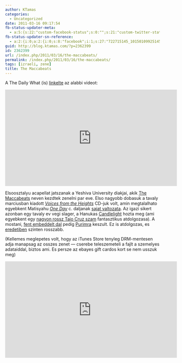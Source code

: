 ```yaml
---
author: KTamas
categories:
  - Uncategorized
date: 2011-03-16 09:17:54
fb-status-updater-meta:
  - a:5:{s:22:"custom-facebook-status";s:0:"";s:21:"custom-twitter-status";s:0:"";s:7:"fb-push";s:1:"1";s:7:"tw-push";s:1:"1";s:4:"push";s:1:"1";}
fb-status-updater-sn-reference:
  - a:2:{i:0;a:2:{i:0;s:8:"facebook";i:1;s:27:"722715145_10150109925145146";}i:1;a:2:{i:0;s:7:"twitter";i:1;s:17:"4.79504611307E+16";}}
guid: http://blog.ktamas.com/?p=2362399
id: 2362399
url: /index.php/2011/03/16/the-maccabeats/
permalink: /index.php/2011/03/16/the-maccabeats/
tags: [izraeli, zene]
title: The Maccabeats
---
```


<p style="text-align: left;">
  A The Daily What (is) <a href="http://thedailywh.at/2011/03/08/official-purim-theme-song-of-the-day/">linkelte</a> az alabbi videot:
</p>

<iframe width="560" height="315" src="https://www.youtube.com/embed/kgJInVvJSZg" frameborder="0" allow="accelerometer; autoplay; encrypted-media; gyroscope; picture-in-picture" allowfullscreen></iframe>

<p style="text-align: left;">
  Elsoosztalyu acapellat jatszanak a Yeshiva University diakjai, akik <a href="http://www.maccabeats.com/">The Maccabeats</a> neven kezdtek zenelni par eve. Elso nagyobb dobasuk a tavaly marciusban kiadott <em><a href="http://www.maccabeats.com/ourcd">Voices from the Heights</a></em> CD-juk volt, amin megtalalhato egyebkent Matisyahu <em><a href="http://www.youtube.com/watch?v=WRmBChQjZPs">One Day</a></em> c. daljanak <a href="http://www.youtube.com/watch?v=NLDl8fbJx0I">sajat valtozata</a>. Az igazi sikert azonban egy tavaly ev vegi slager, a Hanukas <a href="http://www.youtube.com/watch?v=qSJCSR4MuhU">Candlelight</a> hozta meg (ami egyebkent egy <a href="http://www.youtube.com/watch?v=VUjdiDeJ0xg">nagyon rossz Taio Cruz szam</a> fantasztikus atdolgozasa). A mostani, <a href="http://www.youtube.com/watch?v=kgJInVvJSZg">fent embeddelt dal</a> pedig <a href="http://en.wikipedia.org/wiki/Purim">Purimra</a> keszult. Ez is atdolgozas, es <a href="http://www.youtube.com/watch?v=XjVNlG5cZyQ">eredetiben</a> szinten rosszabb.
</p>

<p style="text-align: left;">
  (Kellemes meglepetes volt, hogy az iTunes Store tenyleg DRM-mentesen adja manapsag az osszes zenet &#8212; cserebe teleszemeteli a fajlt a szemelyes adataiddal, biztos ami. Es persze az ebayes gift cardos kort se nem usszuk meg)
</p>

<iframe width="560" height="315" src="https://www.youtube.com/embed/qSJCSR4MuhU" frameborder="0" allow="accelerometer; autoplay; encrypted-media; gyroscope; picture-in-picture" allowfullscreen></iframe>
